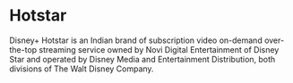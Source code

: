 # Hotstar
Disney+ Hotstar is an Indian brand of subscription video on-demand over-the-top streaming service owned by Novi Digital Entertainment of Disney Star and operated by Disney Media and Entertainment Distribution, both divisions of The Walt Disney Company.
